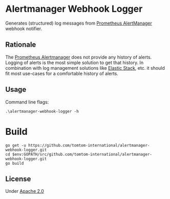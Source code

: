 # Alertmanager Webhook Logger

Generates (structured) log messages from [Prometheus AlertManager](https://prometheus.io) webhook notifier.

## Rationale

The [Prometheus Alertmanager](https://prometheus.io/docs/alerting/alertmanager/) does not provide any history of alerts. Logging of alerts is the most simple solution to get that history. In combination with log management solutions like [Elastic Stack](https://www.elastic.co/products/), etc. it should fit most use-cases for a comfortable history of alerts.

## Usage

Command line flags:

    .\alertmanager-webhook-logger -h

# Build

    go get -u https://github.com/tomtom-international/alertmanager-webhook-logger.git
    cd $env:GOPATH/src/github.com/tomtom-international/alertmanager-webhook-logger.git
    go build

## License

Under [Apache 2.0](LICENSE)